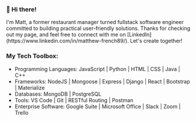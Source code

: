 <h3>👋 Hi there!</h3>
I'm Matt, a former restaurant manager turned fullstack software engineer committed to building practical user-friendly solutions.
Thanks for checking out my page, and feel free to connect with me on [LinkedIn](https://www.linkedin.com/in/matthew-french89/). Let's create together!

<h3>My Tech Toolbox:</h3>

- Programming Languages: JavaScript | Python | HTML | CSS | Java | C++
- Frameworks: NodeJS | Mongoose | Express | Django | React | Bootstrap | Materialize
- Databases: MongoDB | PostgreSQL  
- Tools: VS Code | Git | RESTful Routing | Postman
- Enterprise Software: Google Suite | Microsoft Office | Slack | Zoom | Trello  
<!---
mcf327/mcf327 is a ✨ special ✨ repository because its `README.md` (this file) appears on your GitHub profile.
You can click the Preview link to take a look at your changes.
--->
